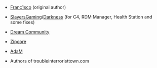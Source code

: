- [Franc1sco](http://steamcommunity.com/profiles/76561198011608644/) (original author)
- [SlayersGaming](http://slayersgaming.com/)/[Darkness](http://steamcommunity.com/profiles/76561198127839952/) (for C4, RDM Manager, Health Station and some fixes)
- [Dream Community](http://dream-community.de/)
- [Zipcore](http://steamcommunity.com/profiles/76561198035410392/)
- [AdaM](http://steamcommunity.com/profiles/76561198134328733/)

- Authors of troubleinterroristtown.com